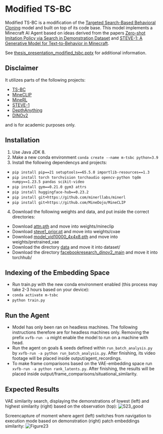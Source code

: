 # Modified TS-BC
Modified TS-BC is a modification of the [Targeted Search-Based Behavioral Cloning](https://pages.github.com/]https://github.com/JulianBvW/TS-BC) model and built on top of its code base.
This model implements a Minecraft AI Agent based on ideas derived from the papers [Zero-shot Imitation Policy via Search in Demonstration Dataset](https://ieeexplore.ieee.org/abstract/document/10447339/) and [STEVE-1: A Generative Model for Text-to-Behavior in Minecraft](https://arxiv.org/abs/2306.00937).

See [thesis_presentation_modified_tsbc.pptx](https://github.com/user-attachments/files/16648347/thesis_presentation_modified_tsbc.pptx) for additional information.


## Disclaimer

It utilizes parts of the following projects:
* [TS-BC](https://pages.github.com/]https://github.com/JulianBvW/TS-BC)
* [MineCLIP](https://github.com/MineDojo/MineDojo)
* [MineRL](https://github.com/minerllabs/minerl)
* [STEVE-1](https://github.com/Shalev-Lifshitz/STEVE-1)
* [DepthAnything](https://github.com/LiheYoung/Depth-Anything)
* [DINOv2](https://github.com/facebookresearch/dinov2)

and is for academic purposes only.

## Installation

1. Use Java JDK 8.
2. Make a new conda environment `conda create --name m-tsbc python=3.9`
3. Install the following dependencys and projects:
* `pip install pip==21 setuptools==65.5.0 importlib-resources==1.3`
* `pip install torch torchvision torchaudio opencv-python tqdm numpy==1.23.5 pandas scikit-video`
* `pip install gym==0.21.0 gym3 attrs`
* `pip install huggingface-hub==0.23.2`
* `pip install git+https://github.com/minerllabs/minerl`
* `pip install git+https://github.com/MineDojo/MineCLIP`
4. Download the following weights and data, and put inside the correct directories:
* Download [attn.pth](https://drive.google.com/file/d/1uaZM1ZLBz2dZWcn85rZmjP7LV6Sg5PZW/view) and move into weights/mineclip
* Download [steve1_prior.pt](https://drive.google.com/uc?id=1OdX5wiybK8jALVfP5_dEo0CWm9BQbDES) and move into weights/cvae
* Download [model_vid10000_4x4x8.pth](https://drive.google.com/uc?export=download&id=1588qzaRGNvQWsibVBDdp_9zA8VFHd4wE) and move into weights/pretrained_vae
* Download the directory [data](https://drive.google.com/drive/folders/1WdzwLzmUilVKSt6sYVvSZQLoy2FPHhk0?usp=sharing) and move it into dataset/
* Download the directory [facebookresearch_dinov2_main](https://drive.google.com/drive/folders/1lp5mSZWSDg0Ca7ebJmujK5YdH-NDSgZc?usp=sharing) and move it into torchhub/

## Indexing of the Embedding Space

* Run train.py with the new conda environment enabled (this process may take 2-3 hours based on your device):
* `conda activate m-tsbc`
* `python train.py`

## Run the Agent
* Model has only been ran on headless machines. The following instructions therefore are for headless machines only. Removing the prefix `xvfb-run -a` might enable the model to run on a machine with head.
* Run the agent on goals & seeds defined within `run_batch_analysis.py` by `xvfb-run -a python run_batch_analysis.py`. After finishing, its video footage will be placed inside output/agent_recordings.
* To make frame comparisons based on the VAE-embedding space run `xvfb-run -a python rank_latents.py`. After finishing, the results will be placed inside output/frame_comparisons/situational_similarity.


## Expected Results

VAE similarity search, displaying the demonstrations of lowest (left) and highest similarity (right) based on the observation (top): ![523_good](https://github.com/user-attachments/assets/ba286e2a-c18b-4d4b-b77c-4c62cdfb656f)

Screencapture of moment where agent (left) switches from navigation to execution mode based on demonstration (right) patch embeddings similarity: 
![Figure23](https://github.com/user-attachments/assets/120d52bb-8eae-419d-b548-f556e1cd7f6d)


